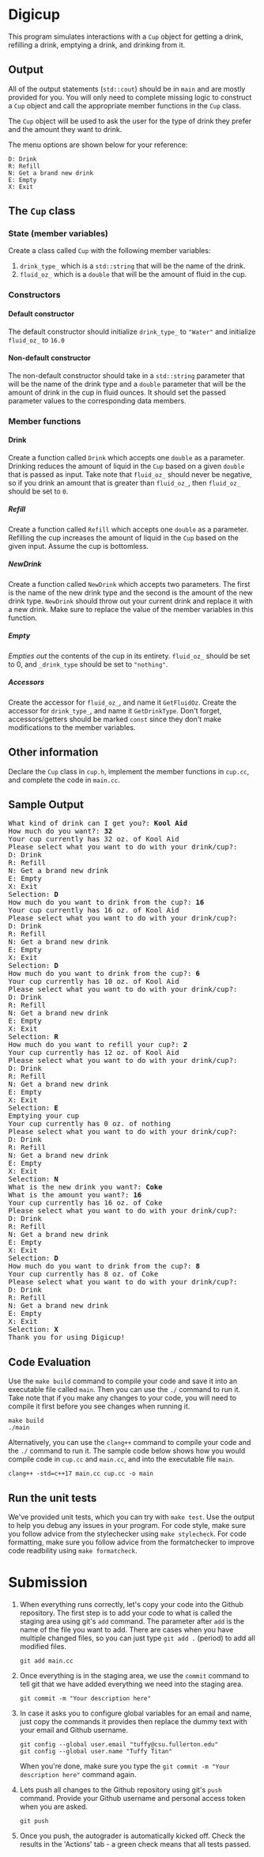 # Digicup
This program simulates interactions with a `Cup` object for getting a drink, refilling a drink, emptying a drink, and drinking from it.

## Output
All of the output statements (`std::cout`) should be in `main` and are mostly provided for you. 
You will only need to complete missing logic to construct a `Cup` object and call the appropriate member functions
in the `Cup` class.

The `Cup` object will be used to ask the user for the type of drink they prefer and the amount they want to drink. 

The menu options are shown below for your reference:

```
D: Drink
R: Refill
N: Get a brand new drink
E: Empty
X: Exit
```

## The `Cup` class
### State (member variables)
Create a class called `Cup` with the following member variables:

1. `drink_type_` which is a `std::string` that will be the name of the drink.
1. `fluid_oz_` which is a `double` that will be the amount of fluid in the cup.

### Constructors
#### Default constructor
The default constructor should initialize `drink_type_` to `"Water"` and initialize `fluid_oz_` to `16.0`

#### Non-default constructor
The non-default constructor should take in a `std::string` parameter that will be the name of the drink type and a 
`double` parameter that will be the amount of drink in the cup in fluid ounces. It should set the passed parameter values
to the corresponding data members.

### Member functions
#### Drink
Create a function called `Drink` which accepts one `double` as a parameter.
Drinking reduces the amount of liquid in the `Cup` based on a given `double` that is passed as input. 
Take note that `fluid_oz_` should never be negative, so if you drink an amount that is greater than
`fluid_oz_`, then `fluid_oz_` should be set to `0`.

##### Refill
Create a function called `Refill` which accepts one `double` as a parameter.
Refilling the cup increases the amount of liquid in the `Cup` based on the given input. Assume the cup is bottomless.

##### NewDrink
Create a function called `NewDrink` which accepts two parameters. The first is the name of the new drink type
and the second is the amount of the new drink type.
`NewDrink` should throw out your current drink and replace it with a new drink. Make sure to replace the 
value of the member variables in this function.

##### Empty
*Empties out* the contents of the cup in its entirety. `fluid_oz_` should be set to 0, and `_drink_type` should be set to `"nothing"`.

##### Accessors
Create the accessor for `fluid_oz_`, and name it `GetFluidOz`.
Create the accessor for `drink_type_`, and name it `GetDrinkType`. 
Don't forget, accessors/getters should be marked `const` since they don't make modifications to the member variables.

## Other information
Declare the `Cup` class in `cup.h`, implement the member functions in `cup.cc`, and complete the code in `main.cc`.

## Sample Output
<pre>
What kind of drink can I get you?: <b>Kool Aid</b>
How much do you want?: <b>32</b>
Your cup currently has 32 oz. of Kool Aid
Please select what you want to do with your drink/cup?:
D: Drink
R: Refill
N: Get a brand new drink
E: Empty
X: Exit
Selection: <b>D</b>
How much do you want to drink from the cup?: <b>16</b>
Your cup currently has 16 oz. of Kool Aid
Please select what you want to do with your drink/cup?:
D: Drink
R: Refill
N: Get a brand new drink
E: Empty
X: Exit
Selection: <b>D</b>
How much do you want to drink from the cup?: <b>6</b>
Your cup currently has 10 oz. of Kool Aid
Please select what you want to do with your drink/cup?:
D: Drink
R: Refill
N: Get a brand new drink
E: Empty
X: Exit
Selection: <b>R</b>
How much do you want to refill your cup?: <b>2</b>
Your cup currently has 12 oz. of Kool Aid
Please select what you want to do with your drink/cup?:
D: Drink
R: Refill
N: Get a brand new drink
E: Empty
X: Exit
Selection: <b>E</b>
Emptying your cup
Your cup currently has 0 oz. of nothing
Please select what you want to do with your drink/cup?:
D: Drink
R: Refill
N: Get a brand new drink
E: Empty
X: Exit
Selection: <b>N</b>
What is the new drink you want?: <b>Coke</b>
What is the amount you want?: <b>16</b>
Your cup currently has 16 oz. of Coke
Please select what you want to do with your drink/cup?:
D: Drink
R: Refill
N: Get a brand new drink
E: Empty
X: Exit
Selection: <b>D</b>
How much do you want to drink from the cup?: <b>8</b>
Your cup currently has 8 oz. of Coke
Please select what you want to do with your drink/cup?:
D: Drink
R: Refill
N: Get a brand new drink
E: Empty
X: Exit
Selection: <b>X</b>
Thank you for using Digicup!
</pre>

## Code Evaluation

Use the `make build` command to compile your code and save it into an executable file called `main`.
Then you can use the `./` command to run it. Take note that if you make any changes to your code, you will need to compile it first before you see changes when running it.

```
make build
./main
```

Alternatively, you can use the `clang++` command to compile your code and the `./` command to run it. 
The sample code below shows how you would compile code in `cup.cc` and `main.cc`, and into the executable file `main`. 

```
clang++ -std=c++17 main.cc cup.cc -o main
```

## Run the unit tests

We've provided unit tests, which you can try with ``make test``. Use the output to help you debug any issues in your program.
For code style, make sure you follow advice from the stylechecker using ``make stylecheck``.
For code formatting, make sure you follow advice from the formatchecker to improve code readbility using ``make formatcheck``.

# Submission
1. When everything runs correctly,  let's copy your code into the Github repository. The first step is to add your code to what is called the staging area using git's `add` command. The parameter after `add` is the name of the file you want to add. There are cases when you have multiple changed files, so you can just type `git add .` (period) to add all modified files.

    ```
    git add main.cc
    ```
1. Once everything is in the staging area, we use the `commit` command to tell git that we have added everything we need into the staging area.

    ```
    git commit -m "Your description here"
    ```
1. In case it asks you  to configure global variables for an email and name, just copy the commands it provides then replace the dummy text with your email and Github username.

    ```
    git config --global user.email "tuffy@csu.fullerton.edu"
    git config --global user.name "Tuffy Titan"
    ```
    When you're done, make sure you type the `git commit -m "Your description here"` command again.    
1. Lets push all changes to the Github repository using git's `push` command. Provide your Github username and personal access token when you are asked.

    ```
    git push
    ```
1. Once you push, the autograder is automatically kicked off. Check the results in the 'Actions' tab - a green check means that all tests passed.
